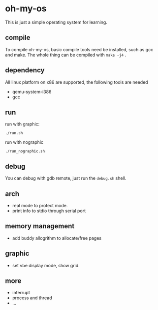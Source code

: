 # oh-my-os

This is just a simple operating system for learning.

## compile

To compile oh-my-os, basic compile tools need be installed, such as gcc and
make. The whole thing can be compiled with `make -j4` .


## dependency

All linux platform on x86 are supported, the following tools are needed
* qemu-system-i386
* gcc

## run

run with graphic:
```
./run.sh
```

run with nographic
```
./run_nographic.sh
```

## debug

You can debug with gdb remote, just run the `debug.sh` shell.

## arch
* real mode to protect mode.
* print info to stdio through serial port

## memory management

* add buddy allogrithm to allocate/free pages

## graphic
* set vbe display mode, show grid.

## more
* interrupt
* process and thread
* ...

